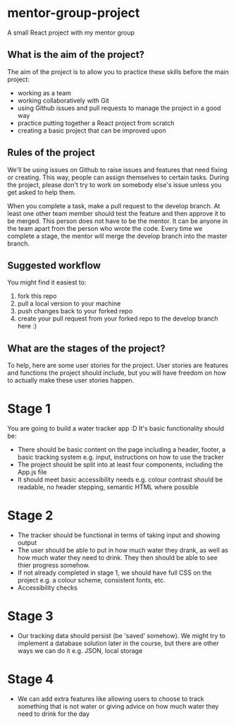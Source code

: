 # mentor-group-project
A small React project with my mentor group

## What is the aim of the project?
The aim of the project is to allow you to practice these skills before the main project:
- working as a team
- working collaboratively with Git
- using Github issues and pull requests to manage the project in a good way
- practice putting together a React project from scratch
- creating a basic project that can be improved upon

## Rules of the project
We'll be using issues on Github to raise issues and features that need fixing or creating. This way, people can assign themselves to certain tasks. During the project, please don't try to work on somebody else's issue unless you get asked to help them.

When you complete a task, make a pull request to the develop branch. At least one other team member should test the feature and then approve it to be merged. This person does not have to be the mentor. It can be anyone in the team apart from the person who wrote the code. Every time we complete a stage, the mentor will merge the develop branch into the master branch.

## Suggested workflow
You might find it easiest to:
1. fork this repo
2. pull a local version to your machine
3. push changes back to your forked repo
4. create your pull request from your forked repo to the develop branch here :)

## What are the stages of the project?
To help, here are some user stories for the project. User stories are features and functions the project should include, but you will have freedom on how to actually make these user stories happen.

# Stage 1
You are going to build a water tracker app :D It's basic functionality should be:
- There should be basic content on the page including a header, footer, a basic tracking system e.g. input, instructions on how to use the tracker
- The project should be split into at least four components, including the App.js file
- It should meet basic accessibility needs e.g. colour contrast should be readable, no header stepping, semantic HTML where possible

# Stage 2
- The tracker should be functional in terms of taking input and showing output
- The user should be able to put in how much water they drank, as well as how much water they need to drink. They then should be able to see thier progress somehow.
- If not already completed in stage 1, we should have full CSS on the project e.g. a colour scheme, consistent fonts, etc.
- Accessibility checks

# Stage 3 
- Our tracking data should persist (be 'saved' somehow). We might try to implement a database solution later in the course, but there are other ways we can do it e.g. JSON, local storage

# Stage 4
- We can add extra features like allowing users to choose to track something that is not water or giving advice on how much water they need to drink for the day
